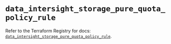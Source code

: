 # `data_intersight_storage_pure_quota_policy_rule`

Refer to the Terraform Registry for docs: [`data_intersight_storage_pure_quota_policy_rule`](https://registry.terraform.io/providers/ciscodevnet/intersight/1.0.71/docs/data-sources/storage_pure_quota_policy_rule).
